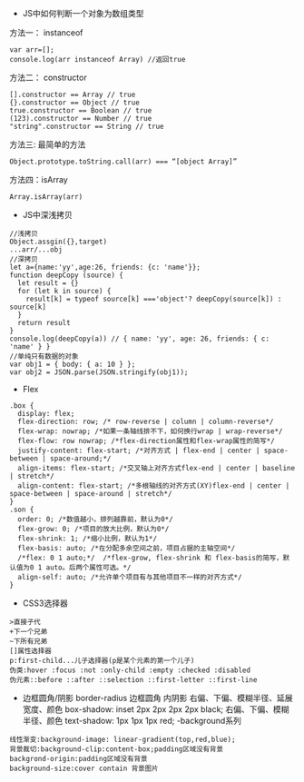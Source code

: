 - JS中如何判断一个对象为数组类型

方法一： instanceof
```
var arr=[];  
console.log(arr instanceof Array) //返回true
```
方法二： constructor
```
[].constructor == Array // true
{}.constructor == Object // true
true.constructor == Boolean // true
(123).constructor == Number // true
"string".constructor == String // true
```
方法三: 最简单的方法
```
Object.prototype.toString.call(arr) === “[object Array]”
```
方法四：isArray
```
Array.isArray(arr)
```
- JS中深浅拷贝
```
//浅拷贝
Object.assgin({},target)
...arr/...obj
//深拷贝
let a={name:'yy',age:26, friends: {c: 'name'}};
function deepCopy (source) {
  let result = {}
  for (let k in source) {
    result[k] = typeof source[k] ==='object'? deepCopy(source[k]) : source[k]
  }
  return result
}
console.log(deepCopy(a)) // { name: 'yy', age: 26, friends: { c: 'name' } }
//单纯只有数据的对象
var obj1 = { body: { a: 10 } };
var obj2 = JSON.parse(JSON.stringify(obj1));
```
- Flex
```
.box {
  display: flex;
  flex-direction: row; /* row-reverse | column | column-reverse*/
  flex-wrap: nowrap; /*如果一条轴线排不下，如何换行wrap | wrap-reverse*/
  flex-flow: row nowrap; /*flex-direction属性和flex-wrap属性的简写*/
  justify-content: flex-start; /*对齐方式 | flex-end | center | space-between | space-around;*/
  align-items: flex-start; /*交叉轴上对齐方式flex-end | center | baseline | stretch*/
  align-content: flex-start; /*多根轴线的对齐方式(XY)flex-end | center | space-between | space-around | stretch*/
}
.son {
  order: 0; /*数值越小，排列越靠前，默认为0*/
  flex-grow: 0; /*项目的放大比例，默认为0*/
  flex-shrink: 1; /*缩小比例，默认为1*/
  flex-basis: auto; /*在分配多余空间之前，项目占据的主轴空间*/
  /*flex: 0 1 auto;*/  /*flex-grow, flex-shrink 和 flex-basis的简写，默认值为0 1 auto。后两个属性可选。*/
  align-self: auto; /*允许单个项目有与其他项目不一样的对齐方式*/
}
```
- CSS3选择器
```
>直接子代
+下一个兄弟
~下所有兄弟
[]属性选择器
p:first-child...儿子选择器(p是某个元素的第一个儿子)
伪类:hover :focus :not :only-child :empty :checked :disabled
伪元素::before ::after ::selection ::first-letter ::first-line
```
- 边框圆角/阴影
border-radius 边框圆角
         内阴影 右偏、下偏、模糊半径、延展宽度、颜色
box-shadow: inset 2px 2px 2px 2px black;
        右偏、下偏、模糊半径、颜色
text-shadow: 1px 1px 1px red;
-background系列
```
线性渐变:background-image: linear-gradient(top,red,blue);
背景裁切:background-clip:content-box;padding区域没有背景
backgrond-origin:padding区域没有背景
background-size:cover contain 背景图片
```
